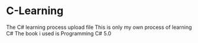 # C-Learning
The C# learning process upload file
This is only my own process of learning C#
The book i used is Programming C# 5.0
